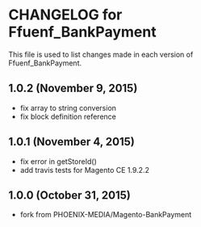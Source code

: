 # CHANGELOG for Ffuenf_BankPayment

This file is used to list changes made in each version of Ffuenf_BankPayment.

## 1.0.2 (November 9, 2015)

* fix array to string conversion
* fix block definition reference

## 1.0.1 (November 4, 2015)

* fix error in getStoreId()
* add travis tests for Magento CE 1.9.2.2

## 1.0.0 (October 31, 2015)

* fork from PHOENIX-MEDIA/Magento-BankPayment

